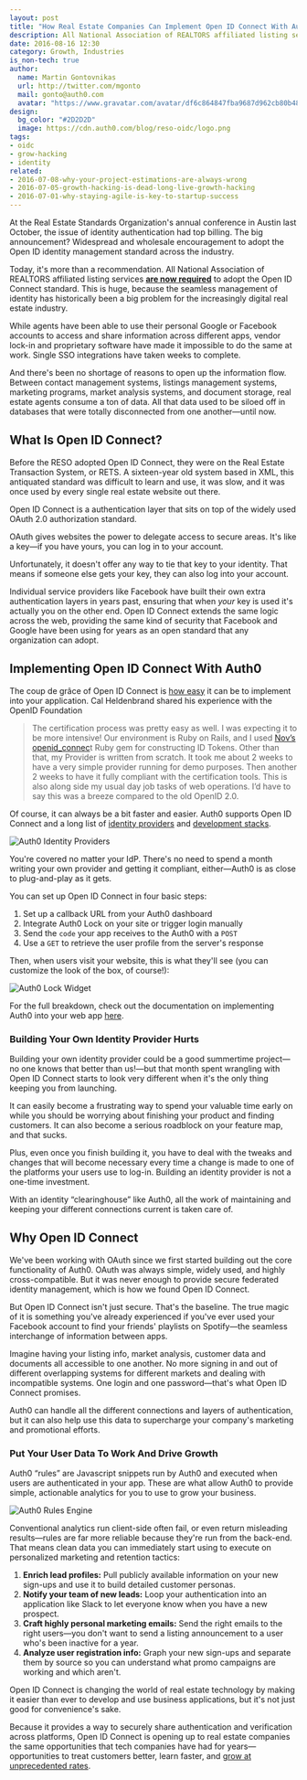 ```yaml
---
layout: post
title: "How Real Estate Companies Can Implement Open ID Connect With Auth0"
description: All National Association of REALTORS affiliated listing services are now required to adopt the Open ID Connect standard
date: 2016-08-16 12:30
category: Growth, Industries
is_non-tech: true
author:
  name: Martin Gontovnikas
  url: http://twitter.com/mgonto
  mail: gonto@auth0.com
  avatar: "https://www.gravatar.com/avatar/df6c864847fba9687d962cb80b482764??s=60"
design: 
  bg_color: "#2D2D2D"
  image: https://cdn.auth0.com/blog/reso-oidc/logo.png
tags: 
- oidc
- grow-hacking
- identity
related:
- 2016-07-08-why-your-project-estimations-are-always-wrong
- 2016-07-05-growth-hacking-is-dead-long-live-growth-hacking
- 2016-07-01-why-staying-agile-is-key-to-startup-success
---
```


At the Real Estate Standards Organization's annual conference in Austin last October, the issue of identity authentication had top billing. The big announcement? Widespread and wholesale encouragement to adopt the Open ID identity management standard across the industry.

Today, it's more than a recommendation. All National Association of REALTORS affiliated listing services **[are now required](http://www.reso.org/new-reso-web-api-standard-3-reasons-implement/)** to adopt the Open ID Connect standard. This is huge, because the seamless management of identity has historically been a big problem for the increasingly digital real estate industry. 

While agents have been able to use their personal Google or Facebook accounts to access and share information across different apps, vendor lock-in and proprietary software have made it impossible to do the same at work. Single SSO integrations have taken weeks to complete.

And there's been no shortage of reasons to open up the information flow. Between contact management systems, listings management systems, marketing programs, market analysis systems, and document storage, real estate agents consume a ton of data. All that data used to be siloed off in databases that were totally disconnected from one another—until now.

## What Is Open ID Connect?

Before the RESO adopted Open ID Connect, they were on the Real Estate Transaction System, or RETS. A sixteen-year old system based in XML, this antiquated standard was difficult to learn and use, it was slow, and it was once used by every single real estate website out there.

Open ID Connect is a authentication layer that sits on top of the widely used OAuth 2.0 authorization standard.

OAuth gives websites the power to delegate access to secure areas. It's like a key—if you have yours, you can log in to your account. 

Unfortunately, it doesn't offer any way to tie that key to your identity. That means if someone else gets your key, they can also log into your account. 

Individual service providers like Facebook have built their own extra authentication layers in years past, ensuring that when *your* key is used it's actually you on the other end. Open ID Connect extends the same logic across the web, providing the same kind of security that Facebook and Google have been using for years as an open standard that any organization can adopt.

## Implementing Open ID Connect With Auth0

The coup de grâce of Open ID Connect is [how easy](https://auth0.com/docs/oauth-web-protocol) it can be to implement into your application. Cal Heldenbrand shared his experience with the OpenID Foundation

> The certification process was pretty easy as well. I was expecting it to be more intensive! Our environment is Ruby on Rails, and I used [Nov’s openid_connec](https://github.com/nov/openid_connect)t Ruby gem for constructing ID Tokens. Other than that, my Provider is written from scratch. It took me about 2 weeks to have a very simple provider running for demo purposes. Then another 2 weeks to have it fully compliant with the certification tools. This is also along side my usual day job tasks of web operations. I’d have to say this was a breeze compared to the old OpenID 2.0.

Of course, it can always be a bit faster and easier. Auth0 supports Open ID Connect and a long list of [identity providers](https://auth0.com/docs/identityproviders) and [development stacks](https://auth0.com/docs). 

![Auth0 Identity Providers](https://cdn.auth0.com/blog/reso-oidc/identity-providers.png)

You're covered no matter your IdP. There's no need to spend a month writing your own provider and getting it compliant, either—Auth0 is as close to plug-and-play as it gets.

You can set up Open ID Connect in four basic steps: 

1. Set up a callback URL from your Auth0 dashboard
2. Integrate Auth0 Lock on your site or trigger login manually
3. Send the `code` your app receives to the Auth0 with a `POST`
4. Use a `GET` to retrieve the user profile from the server's response

Then, when users visit your website, this is what they'll see (you can customize the look of the box, of course!):

![Auth0 Lock Widget](https://cdn.auth0.com/blog/reso-oidc/auth0-lock.png)

For the full breakdown, check out the documentation on implementing Auth0 into your web app [here](https://auth0.com/docs/oauth-web-protocol).

### Building Your Own Identity Provider Hurts

Building your own identity provider could be a good summertime project—no one knows that better than us!—but that month spent wrangling with Open ID Connect starts to look very different when it's the only thing keeping you from launching.

It can easily become a frustrating way to spend your valuable time early on while you should be worrying about finishing your product and finding customers. It can also become a serious roadblock on your feature map, and that sucks.

Plus, even once you finish building it, you have to deal with the tweaks and changes that will become necessary every time a change is made to one of the platforms your users use to log-in. Building an identity provider is not a one-time investment.

With an identity “clearinghouse” like Auth0, all the work of maintaining and keeping your different connections current is taken care of. 

## Why Open ID Connect 

We've been working with OAuth since we first started building out the core functionality of Auth0. OAuth was always simple, widely used, and highly cross-compatible. But it was never enough to provide secure federated identity management, which is how we found Open ID Connect. 

But Open ID Connect isn't just secure. That's the baseline. The true magic of it is something you've already experienced if you've ever used your Facebook account to find your friends' playlists on Spotify—the seamless interchange of information between apps.

Imagine having your listing info, market analysis, customer data and documents all accessible to one another. No more signing in and out of different overlapping systems for different markets and dealing with incompatible systems. One login and one password—that's what Open ID Connect promises. 

Auth0 can handle all the different connections and layers of authentication, but it can also help use this data to supercharge your company's marketing and promotional efforts.

### Put Your User Data To Work And Drive Growth

Auth0 “rules” are Javascript snippets run by Auth0 and executed when users are authenticated in your app. These are what allow Auth0 to provide simple, actionable analytics for you to use to grow your business.

![Auth0 Rules Engine](https://cdn.auth0.com/blog/reso-oidc/rules-engine.png)

Conventional analytics run client-side often fail, or even return misleading results—rules are far more reliable because they're run from the back-end. That means clean data you can immediately start using to execute on personalized marketing and retention tactics: 

1. **Enrich lead profiles:** Pull publicly available information on your new sign-ups and use it to build detailed customer personas.
2. **Notify your team of new leads:** Loop your authentication into an application like Slack to let everyone know when you have a new prospect.
3. **Craft highly personal marketing emails:** Send the right emails to the right users—you don't want to send a listing announcement to a user who's been inactive for a year.
4. **Analyze user registration info:** Graph your new sign-ups and separate them by source so you can understand what promo campaigns are working and which aren't.

Open ID Connect is changing the world of real estate technology by making it easier than ever to develop and use business applications, but it's not just good for convenience's sake. 

Because it provides a way to securely share authentication and verification across platforms, Open ID Connect is opening up to real estate companies the same opportunities that tech companies have had for years—opportunities to treat customers better, learn faster, and [grow at unprecedented rates](https://auth0.com/blog/7-ways-to-2x-your-revenue-growth-by-putting-your-user-data-to-work/).
